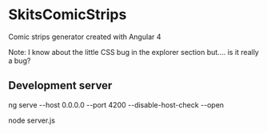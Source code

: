 # SkitsComicStrips

Comic strips generator created with Angular 4

Note: I know about the little CSS bug in the explorer section but.... is it really a bug?

## Development server

ng serve --host 0.0.0.0 --port 4200 --disable-host-check --open

node server.js